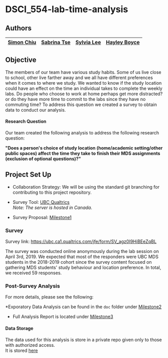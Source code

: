 # DSCI_554-lab-time-analysis

## Authors

| [Simon Chiu](https://github.com/cheukman1207) | [Sabrina Tse](https://github.com/sabrinatkk) | [Sylvia Lee](https://github.com/LeeYinYing)| [Hayley Boyce](https://github.com/hfboyce)
|:------------:|:--------------:|:--------------:|:--------------:|

## Objective

The members of our team have various study habits. Some of us live close to school, other live farther away and we all have different preferences when it comes to where we study. We wanted to know if the study location could have an effect on the time an individual takes to complete the weekly labs. Do people who choose to work at home perhaps get more distracted? or do they have more time to commit to the labs since they have no commuting time? To address this question we created a survey to obtain data to conduct our analysis. 


#### Research Question 

Our team created the following analysis to address the following research question:

**"Does a person's choice of study location (home/academic setting/other public spaces) affect the time they take to finish their MDS assignments (exclusion of optional questions)?"**


## Project Set Up

* Collaboration Strategy:  We will be using the standard git branching for contributing to this project repository.

* Survey Tool: [UBC Qualtrics](https://ubc.qualtrics.com)   
  *Note: The server is hosted in Canada.*

* Survey Proposal: [Milestone1](https://github.com/UBC-MDS/DSCI_554-lab-time-analysis/blob/master/doc/Milestone1.md)

### Survey

Survey link: https://ubc.ca1.qualtrics.com/jfe/form/SV_agz0I9HiBEeZqBL

The survey was conducted online anonymously during the lab session on April 3rd, 2019. We expected that most of the responders were UBC MDS students in the 2018-2019 cohort since the survey content focused on gathering MDS students' study behaviour and location preference. In total, we received 59 responses.


### Post-Survey Analysis

For more details, please see the following:   

 *Exporatory Data Analysis can be found in the `doc` folder under [Milestone2](https://github.com/UBC-MDS/DSCI_554-lab-time-analysis/blob/master/doc/Milestone2.md)    
 * Full Analysis Report is located under [Milestone3](https://github.com/UBC-MDS/DSCI_554-lab-time-analysis/blob/master/doc/Milestone3.md)    

#### Data Storage

The data used for this analysis is store in a private repo given only to those with authorized access.    
It is stored [here](https://github.ubc.ca/MDS-2018-19/DSCI_554-lab-time-analysis-DATA)
